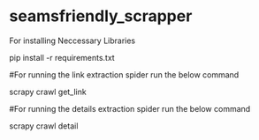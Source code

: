 # seamsfriendly_scrapper

For installing Neccessary Libraries

pip install -r requirements.txt

#For running the link extraction spider run the below command

scrapy crawl get_link


#For running the details extraction spider run the below command

scrapy crawl detail
